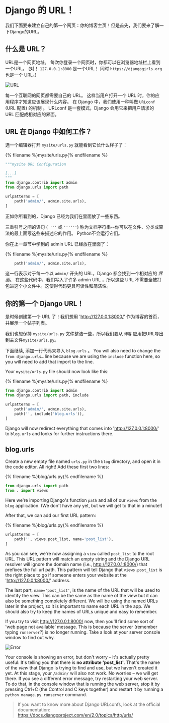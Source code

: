 # Django 的 URL！

我们下面要来建立自己的第一个网页：你的博客主页！但是首先，我们要来了解一下Django的URL。

## 什么是 URL？

URL是一个网页地址。 每次你登录一个网页时，你都可以在浏览器地址栏上看到一个URL。 (对！ `127.0.0.1:8000` 是一个URL！ 同时 `https://djangogirls.org` 也是一个 URL。)

![URL](images/url.png)

每一个互联网的网页都需要自己的 URL。 这样当用户打开一个 URL 时，你的应用程序才知道应该展现什么内容。 在 Django 中，我们使用一种叫做 `URLconf` (URL 配置) 的机制 。 URLconf 是一套模式，Django 会用它来把用户请求的 URL 匹配成相对应的界面。

## URL 在 Django 中如何工作？

选一个编辑器打开 `mysite/urls.py` 就能看到它长什么样子了：

{% filename %}mysite/urls.py{% endfilename %}

```python
"""mysite URL Configuration

[...]
"""
from django.contrib import admin
from django.urls import path

urlpatterns = [
    path('admin/', admin.site.urls),
]
```

正如你所看到的，Django 已经为我们在里面放了一些东西。

三重引号之间的语句 (` '''` 或 `''''''`) 称为文档字符串--你可以在文件、分类或算法的最上面写这些来描述它的作用。 Python不会运行它们。

你在上一章节中学到的 admin URL 已经放在里面了：

{% filename %}mysite/urls.py{% endfilename %}

```python
    path('admin/', admin.site.urls),
```

这一行表示对于每一个以 `admin/` 开头的 URL，Django 都会找到一个相对应的 *界面*。 在这些代码中，我们写入了许多 admin URL ，所以这些 URL 不需要全被打包进这个小文件中。这使得代码更具可读性和简洁性。

## 你的第一个 Django URL！

是时候创建第一个 URL 了！我们想用 'http://127.0.0.1:8000/' 作为博客的首页，并展示一个帖子列表。

我们也想保持 `mysite/urls.py` 文件整洁一些，所以我们要从 `博客` 应用把URL导出到主文件`mysite/urls.py`。

下面继续, 添加一行代码来导入 `blog.urls` 。 You will also need to change the `from django.urls…` line because we are using the `include` function here, so you will need to add that import to the line.

Your `mysite/urls.py` file should now look like this:

{% filename %}mysite/urls.py{% endfilename %}

```python
from django.contrib import admin
from django.urls import path, include

urlpatterns = [
    path('admin/', admin.site.urls),
    path('', include('blog.urls')),
]
```

Django will now redirect everything that comes into 'http://127.0.0.1:8000/' to `blog.urls` and looks for further instructions there.

## blog.urls

Create a new empty file named `urls.py` in the `blog` directory, and open it in the code editor. All right! Add these first two lines:

{% filename %}blog/urls.py{% endfilename %}

```python
from django.urls import path
from . import views
```

Here we're importing Django's function `path` and all of our `views` from the `blog` application. (We don't have any yet, but we will get to that in a minute!)

After that, we can add our first URL pattern:

{% filename %}blog/urls.py{% endfilename %}

```python
urlpatterns = [
    path('', views.post_list, name='post_list'),
]
```

As you can see, we're now assigning a `view` called `post_list` to the root URL. This URL pattern will match an empty string and the Django URL resolver will ignore the domain name (i.e., http://127.0.0.1:8000/) that prefixes the full url path. This pattern will tell Django that `views.post_list` is the right place to go if someone enters your website at the 'http://127.0.0.1:8000/' address.

The last part, `name='post_list'`, is the name of the URL that will be used to identify the view. This can be the same as the name of the view but it can also be something completely different. We will be using the named URLs later in the project, so it is important to name each URL in the app. We should also try to keep the names of URLs unique and easy to remember.

If you try to visit http://127.0.0.1:8000/ now, then you'll find some sort of 'web page not available' message. This is because the server (remember typing `runserver`?) is no longer running. Take a look at your server console window to find out why.

![Error](images/error1.png)

Your console is showing an error, but don't worry – it's actually pretty useful: It's telling you that there is **no attribute 'post_list'**. That's the name of the *view* that Django is trying to find and use, but we haven't created it yet. At this stage, your `/admin/` will also not work. No worries – we will get there. If you see a different error message, try restarting your web server. To do that, in the console window that is running the web server, stop it by pressing Ctrl+C (the Control and C keys together) and restart it by running a `python manage.py runserver` command.

> If you want to know more about Django URLconfs, look at the official documentation: https://docs.djangoproject.com/en/2.0/topics/http/urls/